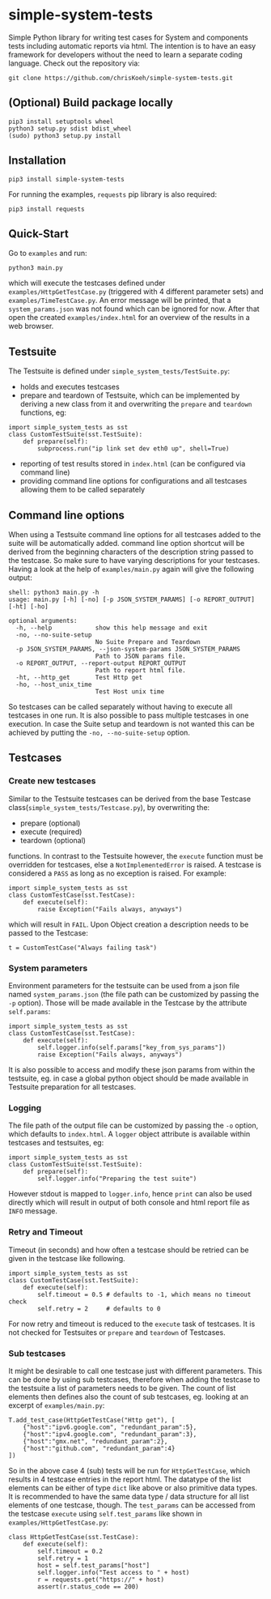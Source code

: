 # simple-system-tests
Simple Python library for writing test cases for System and components tests including automatic reports via html. The intention is to have an easy framework for developers without the need to learn a separate coding language. Check out the repository via:
```
git clone https://github.com/chrisKoeh/simple-system-tests.git
```
## (Optional) Build package locally
```
pip3 install setuptools wheel
python3 setup.py sdist bdist_wheel
(sudo) python3 setup.py install
```
## Installation
```
pip3 install simple-system-tests
```
For running the examples, `requests` pip library is also required:
```
pip3 install requests
```
## Quick-Start
Go to `examples` and run:
```
python3 main.py
```
which will execute the testcases defined under `examples/HttpGetTestCase.py` (triggered with 4 different parameter sets)
and `examples/TimeTestCase.py`. An error message will be printed, that a `system_params.json` was not found
which can be ignored for now. After that open the created `examples/index.html` for an overview of the results in a web browser.
## Testsuite
The Testsuite is defined under `simple_system_tests/TestSuite.py`:
- holds and executes testcases
- prepare and teardown of Testsuite, which can be implemented by deriving a new class from it and overwriting the `prepare` and `teardown` functions, eg:
```
import simple_system_tests as sst
class CustomTestSuite(sst.TestSuite):
    def prepare(self):
        subprocess.run("ip link set dev eth0 up", shell=True)
```
- reporting of test results stored in `index.html` (can be configured via command line)
- providing command line options for configurations and all testcases allowing them to be called separately

## Command line options
When using a Testsuite command line options for all testcases added to the suite will be automatically added. command line option shortcut will be
derived from the beginning characters of the description string passed to the testcase. So make sure to have varying descriptions for your testcases. Having a look at the help of `examples/main.py` again will give the following output:
```
shell: python3 main.py -h
usage: main.py [-h] [-no] [-p JSON_SYSTEM_PARAMS] [-o REPORT_OUTPUT] [-ht] [-ho]

optional arguments:
  -h, --help            show this help message and exit
  -no, --no-suite-setup
                        No Suite Prepare and Teardown
  -p JSON_SYSTEM_PARAMS, --json-system-params JSON_SYSTEM_PARAMS
                        Path to JSON params file.
  -o REPORT_OUTPUT, --report-output REPORT_OUTPUT
                        Path to report html file.
  -ht, --http_get       Test Http get
  -ho, --host_unix_time
                        Test Host unix time
```
So testcases can be called separately without having to execute all testcases in one run. It is also possible to pass multiple testcases in one execution. In case the Suite setup and teardown is not wanted this can be achieved by putting the `-no, --no-suite-setup` option.
## Testcases
### Create new testcases
Similar to the Testsuite testcases can be derived from the base Testcase class(`simple_system_tests/Testcase.py`), by overwriting the:
- prepare (optional)
- execute (required)
- teardown (optional)

functions. In contrast to the Testsuite however, the `execute` function must be overridden for testcases, else a `NotImplementedError` is raised. A testcase is considered a `PASS` as long as no exception is raised. For example:
```
import simple_system_tests as sst
class CustomTestCase(sst.TestCase):
    def execute(self):
        raise Exception("Fails always, anyways")
```
which will result in `FAIL`. Upon Object creation a description needs to be passed to the Testcase:
```
t = CustomTestCase("Always failing task")
```
### System parameters
Environment parameters for the testsuite can be used from a json file named `system_params.json` (the file path can be customized by passing the `-p` option). Those will be made available in the Testcase by the attribute `self.params`:
```
import simple_system_tests as sst
class CustomTestCase(sst.TestCase):
    def execute(self):
        self.logger.info(self.params["key_from_sys_params"])
        raise Exception("Fails always, anyways")
```
It is also possible to access and modify these json params from within the testsuite, eg. in case a global python object should be made available in Testsuite preparation for all testcases.
### Logging
The file path of the output file can be customized by passing the `-o` option, which defaults to `index.html`. A `logger` object attribute is available within testcases and testsuites, eg:
```
import simple_system_tests as sst
class CustomTestSuite(sst.TestSuite):
    def prepare(self):
        self.logger.info("Preparing the test suite")
```
However stdout is mapped to `logger.info`, hence `print` can also be used directly which will result in output of both console and html report file as `INFO` message.
### Retry and Timeout
Timeout (in seconds) and how often a testcase should be retried can be given in the testcase like following.
```
import simple_system_tests as sst
class CustomTestCase(sst.TestSuite):
    def execute(self):
        self.timeout = 0.5 # defaults to -1, which means no timeout check
        self.retry = 2     # defaults to 0
```
For now retry and timeout is reduced to the `execute` task of testcases. It is not checked for Testsuites or `prepare` and `teardown` of Testcases.
### Sub testcases
It might be desirable to call one testcase just with different parameters. This can be done by using sub testcases, therefore when adding the testcase to the testsuite a list of parameters needs to be given. The count of list elements then defines also the count of sub testcases, eg. looking at an excerpt of `examples/main.py`:
```
T.add_test_case(HttpGetTestCase("Http get"), [
    {"host":"ipv6.google.com", "redundant_param":5},
    {"host":"ipv4.google.com", "redundant_param":3},
    {"host":"gmx.net", "redundant_param":2},
    {"host":"github.com", "redundant_param":4}
])
```
So in the above case 4 (sub) tests will be run for `HttpGetTestCase`, which results in 4 testcase entries in the report html. The datatype of the list elements can be either of type `dict` like above or also primitive data types.
It is recommended to have the same data type / data structure for all list elements of one testcase, though. The `test_params` can be accessed from the testcase `execute` using `self.test_params` like shown in `examples/HttpGetTestCase.py`:
```
class HttpGetTestCase(sst.TestCase):
    def execute(self):
        self.timeout = 0.2
        self.retry = 1
        host = self.test_params["host"]
        self.logger.info("Test access to " + host)
        r = requests.get("https://" + host)
        assert(r.status_code == 200)
```

